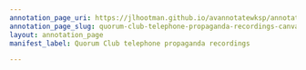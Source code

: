 ```yaml
---
annotation_page_uri: https://jlhootman.github.io/avannotatewksp/annotations/quorum-club-telephone-propaganda-recordings-canvas-1-politics.json
annotation_page_slug: quorum-club-telephone-propaganda-recordings-canvas-1-politics
layout: annotation_page
manifest_label: Quorum Club telephone propaganda recordings

---
```

